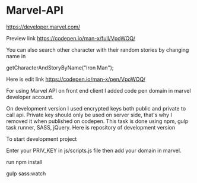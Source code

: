# Marvel-API

https://developer.marvel.com/

Preview link
https://codepen.io/man-x/full/VpoWOQ/

You can also search other character with their random stories by changing name in

getCharacterAndStoryByName("Iron Man");

Here is edit link https://codepen.io/man-x/pen/VpoWOQ/

For using Marvel API on front end client I added code pen domain in marvel developer account.

On development version I used encrypted keys both public and private to call api. Private key should only be used on server side, that's why I removed it when published on codepen. This task is done using npm, gulp task runner, SASS, jQuery. Here is repository of development version


To start development project

Enter your PRIV_KEY in js/scripts.js file then add your domain in marvel.

run npm install

gulp sass:watch
